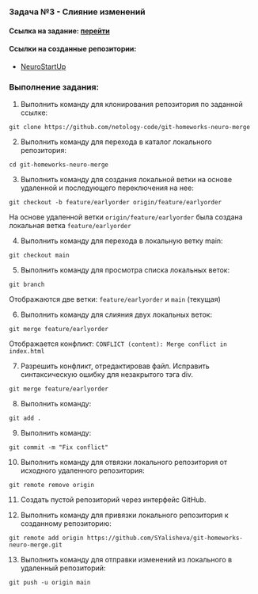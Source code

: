### Задача №3 - Слияние изменений

#### Ссылка на задание: [перейти](https://github.com/netology-ds-team/git-homeworks/tree/main/2_introduction)

#### Ссылки на созданные репозитории:
* [NeuroStartUp](https://github.com/SYalisheva/NeuroStartUp)

### Выполнение задания:

1. Выполнить команду для клонирования репозитория по заданной ссылке:
   
`git clone https://github.com/netology-code/git-homeworks-neuro-merge`

2. Выполнить команду для перехода в каталог локального репозитория:

`cd git-homeworks-neuro-merge`

3. Выполнить команду для создания локальной ветки на основе удаленной и последующего переключения на нее:

`git checkout -b feature/earlyorder origin/feature/earlyorder`

На основе удаленной ветки `origin/feature/earlyorder` была создана локальная ветка `feature/earlyorder`

4. Выполнить команду для перехода в локальную ветку main:

`git checkout main`

5. Выполнить команду для просмотра списка локальных веток:

`git branch`

Отображаются две ветки: `feature/earlyorder` и `main` (текущая)

6. Выполнить команду для слияния двух локальных веток:

`git merge feature/earlyorder`

Отображается конфликт: `CONFLICT (content): Merge conflict in index.html`

7. Разрешить конфликт, отредактировав файл. Исправить синтаксическую ошибку для незакрытого тэга div.

`git merge feature/earlyorder`

8. Выполнить команду:

`git add .`

9. Выполнить команду:

`git commit -m "Fix conflict"`

10. Выполнить команду для отвязки локального репозитория от исходного удаленного репозитория:

`git remote remove origin`

11. Создать пустой репозиторий через интерфейс GitHub.

12. Выполнить команду для привязки локального репозитория к созданному репозиторию:

`git remote add origin https://github.com/SYalisheva/git-homeworks-neuro-merge.git`

13. Выполнить команду для отправки изменений из локального в удаленный репозиторий:

`git push -u origin main`








